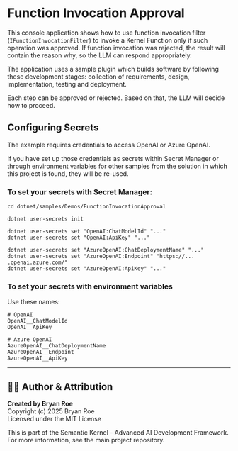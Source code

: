 # Function Invocation Approval

This console application shows how to use function invocation filter (`IFunctionInvocationFilter`) to invoke a Kernel Function only if such operation was approved.
If function invocation was rejected, the result will contain the reason why, so the LLM can respond appropriately.

The application uses a sample plugin which builds software by following these development stages: collection of requirements, design, implementation, testing and deployment.

Each step can be approved or rejected. Based on that, the LLM will decide how to proceed.

## Configuring Secrets

The example requires credentials to access OpenAI or Azure OpenAI.

If you have set up those credentials as secrets within Secret Manager or through environment variables for other samples from the solution in which this project is found, they will be re-used.

### To set your secrets with Secret Manager:

```
cd dotnet/samples/Demos/FunctionInvocationApproval

dotnet user-secrets init

dotnet user-secrets set "OpenAI:ChatModelId" "..."
dotnet user-secrets set "OpenAI:ApiKey" "..."

dotnet user-secrets set "AzureOpenAI:ChatDeploymentName" "..."
dotnet user-secrets set "AzureOpenAI:Endpoint" "https://... .openai.azure.com/"
dotnet user-secrets set "AzureOpenAI:ApiKey" "..."
```

### To set your secrets with environment variables

Use these names:

```
# OpenAI
OpenAI__ChatModelId
OpenAI__ApiKey

# Azure OpenAI
AzureOpenAI__ChatDeploymentName
AzureOpenAI__Endpoint
AzureOpenAI__ApiKey
```


---

## 👨‍💻 Author & Attribution

**Created by Bryan Roe**  
Copyright (c) 2025 Bryan Roe  
Licensed under the MIT License

This is part of the Semantic Kernel - Advanced AI Development Framework.
For more information, see the main project repository.

